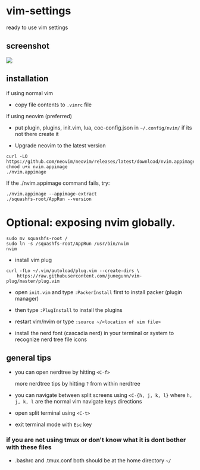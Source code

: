 # vim-settings

ready to use vim settings

## screenshot

![](./workspace.png)

## installation

if using normal vim

- copy file contents to `.vimrc` file

if using neovim (preferred)

- put plugin, plugins, init.vim, lua, coc-config.json in `~/.config/nvim/`
  if its not there create it

- Upgrade neovim to the latest version
```
curl -LO https://github.com/neovim/neovim/releases/latest/download/nvim.appimage
chmod u+x nvim.appimage
./nvim.appimage
```
If the ./nvim.appimage command fails, try:
```
./nvim.appimage --appimage-extract
./squashfs-root/AppRun --version
```

# Optional: exposing nvim globally.
```
sudo mv squashfs-root /
sudo ln -s /squashfs-root/AppRun /usr/bin/nvim
nvim
```

- install vim plug
```
curl -fLo ~/.vim/autoload/plug.vim --create-dirs \
    https://raw.githubusercontent.com/junegunn/vim-plug/master/plug.vim
```

- open `init.vim` and type `:PackerInstall` first
  to install packer (plugin manager)

- then type `:PlugInstall` to install the plugins

- restart vim/nvim or type `:source ~/<location of vim file>`

- install the nerd font (cascadia nerd) in your terminal or system to recognize nerd tree file icons

## general tips

- you can open nerdtree by hitting `<C-f>`

  more nerdtree tips by hitting `?` from within nerdtree

- you can navigate between split screens using `<C-{h, j, k, l}` where `h, j, k, l` are the normal vim navigate keys directions

- open split terminal using `<C-t>`

- exit terminal mode with `Esc` key

### if you are not using tmux or don't know what it is dont bother with these files

- .bashrc and .tmux.conf
  both should be at the home directory `~/`
